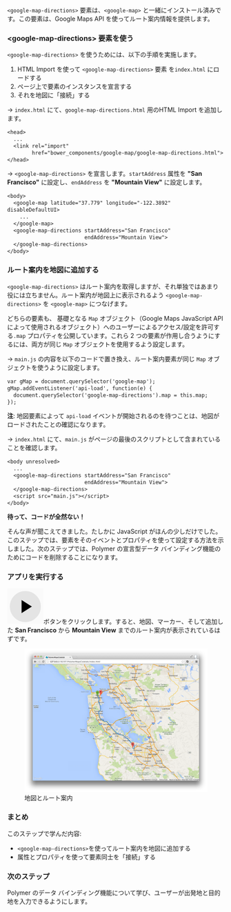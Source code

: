 ﻿<toc-element></toc-element>

`<google-map-directions>` 要素は、`<google-map>` と一緒にインストール済みです。この要素は、Google Maps API を使ってルート案内情報を提供します。

### &lt;google-map-directions> 要素を使う

`<google-map-directions>` を使うためには、以下の手順を実施します。

1. HTML Import を使って `<google-map-directions>` 要素 を`index.html` にロードする
2. ページ上で要素のインスタンスを宣言する
3. それを地図に「接続」する

&rarr; `index.html` にて、`google-map-directions.html` 用のHTML Import を追加します。

    <head>
      ...
      <link rel="import"
            href="bower_components/google-map/google-map-directions.html">
    </head>

&rarr; `<google-map-directions>` を宣言します。`startAddress` 属性を **"San Francisco"** に設定し、`endAddress` を **"Mountain View"** に設定します。

    <body>
      <google-map latitude="37.779" longitude="-122.3892" disableDefaultUI>
        ...
      </google-map>
      <google-map-directions startAddress="San Francisco"
                             endAddress="Mountain View">
      </google-map-directions>
    </body>

### ルート案内を地図に追加する

`<google-map-directions>` はルート案内を取得しますが、それ単独ではあまり役には立ちません。ルート案内が地図上に表示されるよう `<google-map-directions>` を `<google-map>` につなげます。

どちらの要素も、 基礎となる `Map` オブジェクト（Google Maps JavaScript API によって使用されるオブジェクト）へのユーザーによるアクセス/設定を許可する`.map` プロパティを公開しています。これら 2 つの要素が作用し合うようにするには、両方が同じ `Map` オブジェクトを使用するよう設定します。

&rarr; `main.js` の内容を以下のコードで置き換え、ルート案内要素が同じ `Map` オブジェクトを使うように設定します。

    var gMap = document.querySelector('google-map');
    gMap.addEventListener('api-load', function(e) {
      document.querySelector('google-map-directions').map = this.map;
    });

**注**: 地図要素によって `api-load` イベントが開始されるのを待つことは、地図がロードされたことの確認になります。


&rarr; `index.html` にて、`main.js` がページの最後のスクリプトとして含まれていることを確認します。

    <body unresolved>
      ...
      <google-map-directions startAddress="San Francisco"
                             endAddress="Mountain View">
      </google-map-directions>
      <script src="main.js"></script>
    </body>

<aside class="callout">
  <b>待って、コードが全然ない！</b>
  <p>そんな声が聞こえてきました。たしかに JavaScript がほんの少しだけでした。このステップでは、要素をそのイベントとプロパティを使って設定する方法を示しました。次のステップでは、Polymer の宣言型データ バインディング機能のためにコードを削除することになります。</p>
</aside>

### アプリを実行する

<img src="img/runbutton.png" class="icon">ボタンをクリックします。すると、地図、マーカー、そして追加した **San
Francisco** から **Mountain View** までのルート案内が表示されているはずです。

<figure>
  <img src="img/s3-directionstab.png">
  <figcaption>地図とルート案内</figcaption>
</figure>

### まとめ

このステップで学んだ内容:

- `<google-map-directions>`を使ってルート案内を地図に追加する
- 属性とプロパティを使って要素同士を「接続」する

### 次のステップ

Polymer のデータ バインディング機能について学び、ユーザーが出発地と目的地を入力できるようにします。
